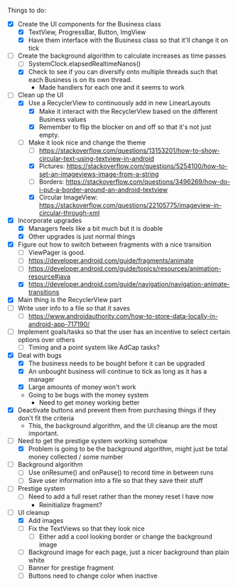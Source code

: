 Things to do:
- [x] Create the UI components for the Business class
    - [x] TextView, ProgressBar, Button, ImgView
    - [x] Have them interface with the Business class so that it'll change it on tick
- [ ] Create the background algorithm to calculate increases as time passes
    - [ ] SystemClock.elapsedRealtimeNanos()
    - [x] Check to see if you can diversify onto multiple threads such that each Business is on its own thread.
        - Made handlers for each one and it seems to work
- [ ] Clean up the UI
    - [x] Use a RecyclerView to continuously add in new LinearLayouts
        - [x] Make it interact with the RecyclerView based on the different Business values
        - [x] Remember to flip the blocker on and off so that it's not just empty.
    - [ ] Make it look nice and change the theme
        - [ ] https://stackoverflow.com/questions/13153201/how-to-show-circular-text-using-textview-in-android
        - [x] Pictures: https://stackoverflow.com/questions/5254100/how-to-set-an-imageviews-image-from-a-string
        - [ ] Borders: https://stackoverflow.com/questions/3496269/how-do-i-put-a-border-around-an-android-textview
        - [x] Circular ImageView: https://stackoverflow.com/questions/22105775/imageview-in-circular-through-xml
- [x] Incorporate upgrades
    - [x] Managers feels like a bit much but it is doable
    - [x] Other upgrades is just normal things
- [x] Figure out how to switch between fragments with a nice transition
    - [ ] ViewPager is good.
    - [ ] https://developer.android.com/guide/fragments/animate
    - [ ] https://developer.android.com/guide/topics/resources/animation-resource#java
    - [x] https://developer.android.com/guide/navigation/navigation-animate-transitions
- [x] Main thing is the RecyclerView part
- [ ] Write user info to a file so that it saves
    - [ ] https://www.androidauthority.com/how-to-store-data-locally-in-android-app-717190/
- [ ] Implement goals/tasks so that the user has an incentive to select certain options over others
    - [ ] Timing and a point system like AdCap tasks?
- [x] Deal with bugs
    - [x] The business needs to be bought before it can be upgraded
    - [x] An unbought business will continue to tick as long as it has a manager
    - [x] Large amounts of money won't work
    - Going to be bugs with the money system
        - Need to get money working better
- [x] Deactivate buttons and prevent them from purchasing things if they don't fit the criteria
    - This, the background algorithm, and the UI cleanup are the most important.
- [ ] Need to get the prestige system working somehow
    - [x] Problem is going to be the background algorithm, might just be total money collected / some number
- [ ] Background algorithm
    - [ ] Use onResume() and onPause() to record time in between runs
    - [ ] Save user information into a file so that they save their stuff
- [ ] Prestige system
    - [ ] Need to add a full reset rather than the money reset I have now
        - Reinitialize fragment?
- [ ] UI cleanup
    - [x] Add images
    - [ ] Fix the TextViews so that they look nice
        - [ ] Either add a cool looking border or change the background image
    - [ ] Background image for each page, just a nicer background than plain white
    - [ ] Banner for prestige fragment
    - [ ] Buttons need to change color when inactive
